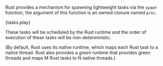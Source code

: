 Rust provides a mechanism for spawning lightweight tasks via the `spawn`
function, the argument of this function is an owned closure named `proc`.

{tasks.play}

These tasks will be scheduled by the Rust runtime and the order of execution of
these tasks will be non-deterministic.

(By default, Rust uses its *native* runtime, which maps each Rust task to a
native thread. Rust also provides a *green* runtime that provides green threads
and maps M Rust tasks to N native threads.)
